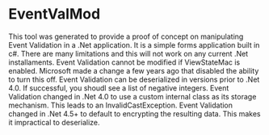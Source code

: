 # EventValMod
This tool was generated to provide a proof of concept on manipulating Event Validation in a .Net application.  It is a simple forms application built in c#. There are many limitations and this will not work on any current .Net installaments.
Event Validation cannot be modified if ViewStateMac is enabled. Microsoft made a change a few years ago that disabled the ability to turn this off. 
Event Validation can be deserialized in versions prior to .Net 4.0. If successful, you shoudl see a list of negative integers.
Event Validation changed in .Net 4.0 to use a custom internal class as its storage mechanism. This leads to an InvalidCastException.
Event Validation changed in .Net 4.5+ to default to encrypting the resulting data. This makes it impractical to deserialize.
